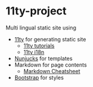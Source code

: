 # 11ty-project

Multi lingual static site using

- [11ty](https://www.11ty.dev/) for generating static site
  - [11ty tutorials](https://www.11ty.dev/docs/tutorials/)
  - [11ty i18n](https://www.webstoemp.com/blog/multilingual-sites-eleventy/)
- [Nunjucks](https://mozilla.github.io/nunjucks/) for templates
- Markdown for page contents
  - [Markdown Cheatsheet](https://github.com/adam-p/markdown-here/wiki/Markdown-Cheatsheet)
- [Bootstrap](https://getbootstrap.com/docs/4.5/getting-started/introduction/) for styles

